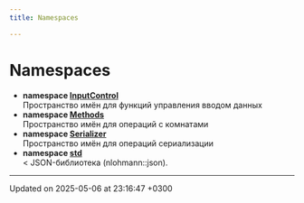 ```yaml
---
title: Namespaces

---
```


# Namespaces




* **namespace [InputControl](Namespaces/namespace_input_control.md)** <br>Пространство имён для функций управления вводом данных 
* **namespace [Methods](Namespaces/namespace_methods.md)** <br>Пространство имён для операций с комнатами 
* **namespace [Serializer](Namespaces/namespace_serializer.md)** <br>Пространство имён для операций сериализации 
* **namespace [std](Namespaces/namespacestd.md)** <br>< JSON-библиотека (nlohmann::json). 



-------------------------------

Updated on 2025-05-06 at 23:16:47 +0300
